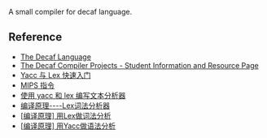 A small compiler for decaf language.

## Reference

- [The Decaf Language](https://parasol.tamu.edu/courses/decaf/students/decafOverview.pdf)
- [The Decaf Compiler Projects - Student Information and Resource Page](https://parasol.tamu.edu/courses/decaf/students/)
- [Yacc 与 Lex 快速入门](http://www.ibm.com/developerworks/cn/linux/sdk/lex/)
- [MIPS 指令](http://blog.csdn.net/flyingqr/article/details/7072977)
- [使用 yacc 和 lex 编写文本分析器](http://blog.chinaunix.net/uid-15145533-id-2775934.html)
- [编译原理----Lex词法分析器](http://blog.csdn.net/xn4545945/article/details/8273499)
- [[编译原理] 用Lex做词法分析](http://blog.csdn.net/xiaowei_cqu/article/details/7760927)
- [[编译原理] 用Yacc做语法分析](http://blog.csdn.net/xiaowei_cqu/article/details/7764913)

